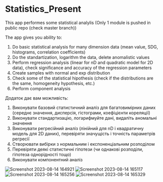 # Statistics_Present
This app performes some statistical analylis
(Only 1 module is pushed in public repo (check master branch))

The app gives you ability to:
1. Do basic statistical analysis for many dimension data (mean value, SDG, histograms, correlation coefficients)
2. Do the standartization, logarithm the data, delete anomalistic values
3. Perform regression analysis (linear for nD and quadratic model for 2D data), check significance and accuracy of the regression parameters
4. Create samples with normal and exp distribution
5. Check some of the statistical hipothesis (check if the distributions are the same, homogeneity hypothesis, etc.)
6. Perform component analysis


Додаток дає вам можливість:
1. Виконувати базовий статистичний аналіз для багатовимірних даних (середнє значення, дисперсія, гістограми, коефіцієнти кореляції)
2. Виконувати стандартизацію, логарифмуйте дані, видаліть аномальні значення
3. Виконувати регресійний аналіз (лінійний для nD і квадратичну модель для 2D даних), перевіряти значущість і точність параметрів регресії
4. Створювати вибірки з нормальним і експоненціальним розподілом
5. Перевіряти деякі статистичні гіпотези (чи однакові розподіли, гіпотеза однорідності тощо)
6. Виконувати компонентний аналіз

![Screenshot 2023-08-14 164921](https://github.com/1Dodeo1/Statistics_Present/assets/108928911/32f32304-f534-42ca-aaf3-c20cf8b39410)
![Screenshot 2023-08-14 165117](https://github.com/1Dodeo1/Statistics_Present/assets/108928911/9af960f0-0ca6-43b4-81c2-b02240018362)
![Screenshot 2023-08-14 165256](https://github.com/1Dodeo1/Statistics_Present/assets/108928911/205d68cc-0c56-462b-9064-1f4ed448d49e)
![Screenshot 2023-08-14 165329](https://github.com/1Dodeo1/Statistics_Present/assets/108928911/8b712c67-f361-436a-863a-29d604547688)
